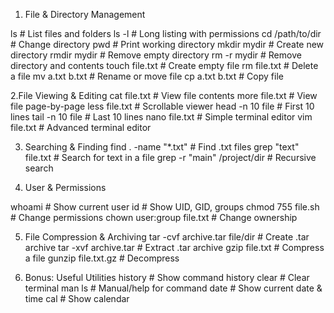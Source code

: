 1. File & Directory Management

ls                # List files and folders
ls -l             # Long listing with permissions
cd /path/to/dir   # Change directory
pwd               # Print working directory
mkdir mydir       # Create new directory
rmdir mydir       # Remove empty directory
rm -r mydir       # Remove directory and contents
touch file.txt    # Create empty file
rm file.txt       # Delete a file
mv a.txt b.txt    # Rename or move file
cp a.txt b.txt    # Copy file


 2.File Viewing & Editing
cat file.txt       # View file contents
more file.txt      # View file page-by-page
less file.txt      # Scrollable viewer
head -n 10 file    # First 10 lines
tail -n 10 file    # Last 10 lines
nano file.txt      # Simple terminal editor
vim file.txt       # Advanced terminal editor

 3. Searching & Finding
 find . -name "*.txt"          # Find .txt files
grep "text" file.txt          # Search for text in a file
grep -r "main" /project/dir   # Recursive search



4. User & Permissions

whoami             # Show current user
id                 # Show UID, GID, groups
chmod 755 file.sh  # Change permissions
chown user:group file.txt  # Change ownership








5. File Compression & Archiving
tar -cvf archive.tar file/dir     # Create .tar archive
tar -xvf archive.tar              # Extract .tar archive
gzip file.txt                     # Compress a file
gunzip file.txt.gz                # Decompress


10. Bonus: Useful Utilities
history                       # Show command history
clear                         # Clear terminal
man ls                        # Manual/help for command
date                          # Show current date & time
cal                           # Show calendar
